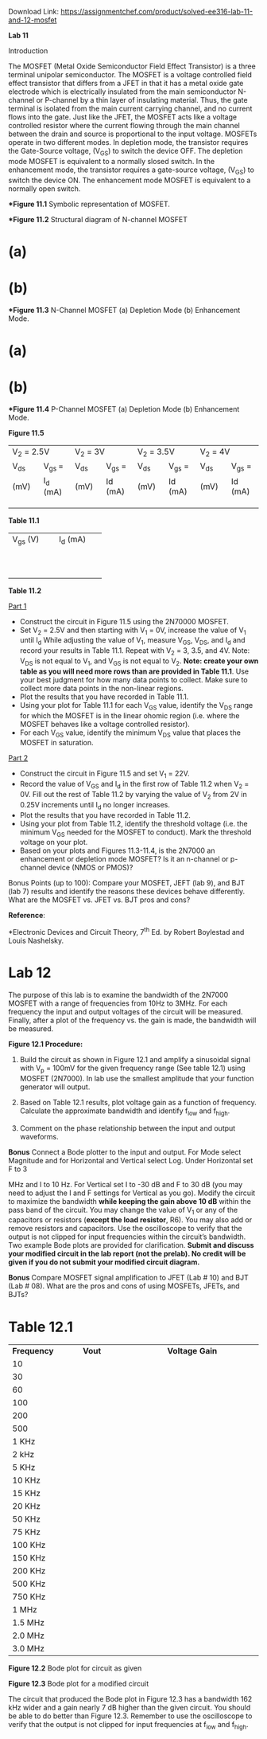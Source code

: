 Download Link: https://assignmentchef.com/product/solved-ee316-lab-11-and-12-mosfet
<br>



<strong>Lab 11 </strong>

<strong> </strong>Introduction




The MOSFET (Metal Oxide Semiconductor Field Effect Transistor) is a three terminal unipolar semiconductor. The MOSFET is a voltage controlled field effect transistor that differs from a JFET in that it has a metal oxide gate electrode which is electrically insulated from the main semiconductor N-channel or P-channel by a thin layer of insulating material. Thus, the gate terminal is isolated from the main current carrying channel, and no current flows into the gate. Just like the JFET, the MOSFET acts like a voltage controlled resistor where the current flowing through the main channel between the drain and source is proportional to the input voltage. MOSFETs operate in two different modes. In depletion mode, the transistor requires the Gate-Source voltage, (V<sub>GS</sub>) to switch the device OFF. The depletion mode MOSFET is equivalent to a normally slosed switch. In the enhancement mode, the transistor requires a gate-source voltage, (V<sub>GS</sub>) to switch the device ON. The enhancement mode MOSFET is equivalent to a normally open switch.

<strong>*Figure 11.1</strong> Symbolic representation of MOSFET.




<strong>*Figure 11.2</strong> Structural diagram of N-channel MOSFET







<strong>      </strong>

<h1>(a)</h1>

<strong> </strong>

<strong> </strong>




<h1>(b)</h1>




<strong>*Figure 11.3</strong> N-Channel MOSFET (a) Depletion Mode (b) Enhancement Mode.







<h1>(a)</h1>

<strong> </strong>

<strong> </strong>




<h1>(b)</h1>




<strong>*Figure 11.4</strong> P-Channel MOSFET (a) Depletion Mode (b) Enhancement Mode.










<strong>Figure 11.5</strong>










<table width="639">

 <tbody>

  <tr>

   <td colspan="2" width="160">V<sub>2</sub> = 2.5V</td>

   <td colspan="2" width="160">V<sub>2</sub> = 3V</td>

   <td colspan="2" width="160">V<sub>2</sub> = 3.5V</td>

   <td colspan="2" width="160">V<sub>2</sub> = 4V</td>

  </tr>

  <tr>

   <td width="80">V<sub>ds</sub></td>

   <td width="80">V<sub>gs </sub>=</td>

   <td width="80">V<sub>ds</sub></td>

   <td width="80">V<sub>gs</sub> =</td>

   <td width="80">V<sub>ds</sub></td>

   <td width="80">V<sub>gs</sub> =</td>

   <td width="80">V<sub>ds</sub></td>

   <td width="80">V<sub>gs</sub> =</td>

  </tr>

  <tr>

   <td width="80">(mV)</td>

   <td width="80">I<sub>d</sub> (mA)</td>

   <td width="80">(mV)</td>

   <td width="80">Id (mA)</td>

   <td width="80">(mV)</td>

   <td width="80">Id (mA)</td>

   <td width="80">(mV)</td>

   <td width="80">Id (mA)</td>

  </tr>

  <tr>

   <td width="80"> </td>

   <td width="80"> </td>

   <td width="80"> </td>

   <td width="80"> </td>

   <td width="80"> </td>

   <td width="80"> </td>

   <td width="80"> </td>

   <td width="80"> </td>

  </tr>

  <tr>

   <td width="80"> </td>

   <td width="80"> </td>

   <td width="80"> </td>

   <td width="80"> </td>

   <td width="80"> </td>

   <td width="80"> </td>

   <td width="80"> </td>

   <td width="80"> </td>

  </tr>

  <tr>

   <td width="80"> </td>

   <td width="80"> </td>

   <td width="80"> </td>

   <td width="80"> </td>

   <td width="80"> </td>

   <td width="80"> </td>

   <td width="80"> </td>

   <td width="80"> </td>

  </tr>

 </tbody>

</table>

<strong>Table 11.1</strong>




<table width="156">

 <tbody>

  <tr>

   <td width="78">V<sub>gs</sub> (V)</td>

   <td width="78">I<sub>d</sub> (mA)</td>

  </tr>

  <tr>

   <td width="78"> </td>

   <td width="78"> </td>

  </tr>

  <tr>

   <td width="78"> </td>

   <td width="78"> </td>

  </tr>

  <tr>

   <td width="78"> </td>

   <td width="78"> </td>

  </tr>

  <tr>

   <td width="78"> </td>

   <td width="78"> </td>

  </tr>

  <tr>

   <td width="78"> </td>

   <td width="78"> </td>

  </tr>

  <tr>

   <td width="78"> </td>

   <td width="78"> </td>

  </tr>

  <tr>

   <td width="78"> </td>

   <td width="78"> </td>

  </tr>

  <tr>

   <td width="78"> </td>

   <td width="78"> </td>

  </tr>

  <tr>

   <td width="78"> </td>

   <td width="78"> </td>

  </tr>

  <tr>

   <td width="78"> </td>

   <td width="78"> </td>

  </tr>

 </tbody>

</table>

<strong>Table 11.2 </strong>

<u>Part 1</u>

<ul>

 <li>Construct the circuit in Figure 11.5 using the 2N70000 MOSFET.</li>

 <li>Set V<sub>2</sub> = 2.5V and then starting with V<sub>1</sub> = 0V, increase the value of V<sub>1</sub> until I<sub>d</sub> While adjusting the value of V<sub>1</sub>, measure V<sub>GS</sub>, V<sub>DS</sub>, and I<sub>d</sub> and record your results in Table 11.1. Repeat with V<sub>2</sub> = 3, 3.5, and 4V. Note: V<sub>DS</sub> is not equal to V<sub>1</sub>, and V<sub>GS</sub> is not equal to V<sub>2</sub>. <strong>Note: create your own table as you will need more rows than are provided in Table 11.1</strong>. Use your best judgment for how many data points to collect. Make sure to collect more data points in the non-linear regions.</li>

 <li>Plot the results that you have recorded in Table 11.1.</li>

 <li>Using your plot for Table 11.1 for each V<sub>GS</sub> value, identify the V<sub>DS</sub> range for which the MOSFET is in the linear ohomic region (i.e. where the MOSFET behaves like a voltage controlled resistor).</li>

 <li>For each V<sub>GS</sub> value, identify the minimum V<sub>DS</sub> value that places the MOSFET in saturation.</li>

</ul>




<u>Part 2</u>

<ul>

 <li>Construct the circuit in Figure 11.5 and set V<sub>1</sub> = 22V.</li>

 <li>Record the value of V<sub>GS</sub> and I<sub>d</sub> in the first row of Table 11.2 when V<sub>2</sub> = 0V. Fill out the rest of Table 11.2 by varying the value of V<sub>2</sub> from 2V in 0.25V increments until I<sub>d</sub> no longer increases.</li>

 <li>Plot the results that you have recorded in Table 11.2.</li>

 <li>Using your plot from Table 11.2, identify the threshold voltage (i.e. the minimum V<sub>GS</sub> needed for the MOSFET to conduct). Mark the threshold voltage on your plot.</li>

 <li>Based on your plots and Figures 11.3-11.4, is the 2N7000 an enhancement or depletion mode MOSFET? Is it an n-channel or p-channel device (NMOS or PMOS)?</li>

</ul>




Bonus Points (up to 100): Compare your MOSFET, JEFT (lab 9), and BJT (lab 7) results and identify the reasons these devices behave differently.  What are the MOSFET vs. JFET vs. BJT pros and cons?




<strong>Reference</strong>:

*Electronic Devices and Circuit Theory, 7<sup>th</sup> Ed.  by Robert Boylestad and Louis Nashelsky. <strong> </strong>







<h1>Lab 12</h1>

The purpose of this lab is to examine the bandwidth of the 2N7000 MOSFET with a range of frequencies from 10Hz to 3MHz. For each frequency the input and output voltages of the circuit will be measured. Finally, after a plot of the frequency vs. the gain is made, the bandwidth will be measured.

<strong> </strong>




<strong>Figure 12.1 Procedure: </strong>

<strong> </strong>

<ol>

 <li>Build the circuit as shown in Figure 12.1 and amplify a sinusoidal signal with V<sub>p</sub> = 100mV for the given frequency range (See table 12.1) using MOSFET (2N7000). In lab use the smallest amplitude that your function generator will output.</li>

</ol>




<ol start="2">

 <li>Based on Table 12.1 results, plot voltage gain as a function of frequency. Calculate the approximate bandwidth and identify f<sub>low</sub> and f<sub>high</sub>.</li>

</ol>




<ol start="3">

 <li>Comment on the phase relationship between the input and output waveforms.</li>

</ol>

<strong> </strong>

<strong>Bonus</strong> Connect a Bode plotter to the input and output. For Mode select Magnitude and for Horizontal and Vertical select Log. Under Horizontal set F to 3

MHz and I to 10 Hz. For Vertical set I to -30 dB and F to 30 dB (you may need to adjust the I and F settings for Vertical as you go). Modify the circuit to maximize the bandwidth <strong>while keeping the gain above 10 dB</strong> within the pass band of the circuit. You may change the value of V<sub>1</sub> or any of the capacitors or resistors (<strong>except the load resistor</strong>, R6). You may also add or remove resistors and capacitors. Use the oscilloscope to verify that the output is not clipped for input frequencies within the circuit’s bandwidth. Two example Bode plots are provided for clarification. <strong>Submit and discuss your modified circuit in the lab report (not the prelab). No credit will be given if you do not submit your modified circuit diagram. </strong>

<strong> </strong>

<strong>Bonus </strong>Compare MOSFET signal amplification to JFET (Lab # 10) and BJT (Lab # 08). What are the pros and cons of using MOSFETs, JFETs, and BJTs?

<strong> </strong>

<strong> </strong>

<strong> </strong>

<strong> </strong>

<strong> </strong>

<strong> </strong>

<strong> </strong>

<strong> </strong>

<strong> </strong>

<strong> </strong>

<strong> </strong>

<strong> </strong>

<strong> </strong>

<strong> </strong>

<strong> </strong>

<strong> </strong>

<strong> </strong>

<strong> </strong>

<strong> </strong>

<strong> </strong>

<strong> </strong>

<strong> </strong>

<strong> </strong>

<strong> </strong>

<strong> </strong>

<strong> </strong>

<strong> </strong>

<h1>Table 12.1</h1>

<strong> </strong>

<table width="559">

 <tbody>

  <tr>

   <td width="142"><strong>Frequency </strong></td>

   <td width="198"><strong>Vout </strong></td>

   <td width="219"><strong>Voltage Gain </strong></td>

  </tr>

  <tr>

   <td width="142">10</td>

   <td width="198"> </td>

   <td width="219"> </td>

  </tr>

  <tr>

   <td width="142">30</td>

   <td width="198"> </td>

   <td width="219"> </td>

  </tr>

  <tr>

   <td width="142">60</td>

   <td width="198"> </td>

   <td width="219"> </td>

  </tr>

  <tr>

   <td width="142">100</td>

   <td width="198"> </td>

   <td width="219"> </td>

  </tr>

  <tr>

   <td width="142">200</td>

   <td width="198"> </td>

   <td width="219"> </td>

  </tr>

  <tr>

   <td width="142">500</td>

   <td width="198"> </td>

   <td width="219"> </td>

  </tr>

  <tr>

   <td width="142">1 KHz</td>

   <td width="198"> </td>

   <td width="219"> </td>

  </tr>

  <tr>

   <td width="142">2 kHz</td>

   <td width="198"> </td>

   <td width="219"> </td>

  </tr>

  <tr>

   <td width="142">5 KHz</td>

   <td width="198"> </td>

   <td width="219"> </td>

  </tr>

  <tr>

   <td width="142">10 KHz</td>

   <td width="198"> </td>

   <td width="219"> </td>

  </tr>

  <tr>

   <td width="142">15 KHz</td>

   <td width="198"> </td>

   <td width="219"> </td>

  </tr>

  <tr>

   <td width="142">20 KHz</td>

   <td width="198"> </td>

   <td width="219"> </td>

  </tr>

  <tr>

   <td width="142">50 KHz</td>

   <td width="198"> </td>

   <td width="219"> </td>

  </tr>

  <tr>

   <td width="142">75 KHz</td>

   <td width="198"> </td>

   <td width="219"> </td>

  </tr>

  <tr>

   <td width="142">100 KHz</td>

   <td width="198"> </td>

   <td width="219"> </td>

  </tr>

  <tr>

   <td width="142">150 KHz</td>

   <td width="198"> </td>

   <td width="219"> </td>

  </tr>

  <tr>

   <td width="142">200 KHz</td>

   <td width="198"> </td>

   <td width="219"> </td>

  </tr>

  <tr>

   <td width="142">500 KHz</td>

   <td width="198"> </td>

   <td width="219"> </td>

  </tr>

  <tr>

   <td width="142">750 KHz</td>

   <td width="198"> </td>

   <td width="219"> </td>

  </tr>

  <tr>

   <td width="142">1 MHz</td>

   <td width="198"> </td>

   <td width="219"> </td>

  </tr>

  <tr>

   <td width="142">1.5 MHz</td>

   <td width="198"> </td>

   <td width="219"> </td>

  </tr>

  <tr>

   <td width="142">2.0 MHz</td>

   <td width="198"> </td>

   <td width="219"> </td>

  </tr>

  <tr>

   <td width="142">3.0 MHz</td>

   <td width="198"> </td>

   <td width="219"> </td>

  </tr>

 </tbody>

</table>








































<strong> </strong>

<strong>Figure 12.2</strong> Bode plot for circuit as given







<strong> </strong>

<strong>Figure 12.3</strong> Bode plot for a modified circuit




The circuit that produced the Bode plot in Figure 12.3 has a bandwidth 162 kHz wider and a gain nearly 7 dB higher than the given circuit. You should be able to do better than Figure 12.3. Remember to use the oscilloscope to verify that the output is not clipped for input frequencies at f<sub>low</sub> and f<sub>high</sub>.


